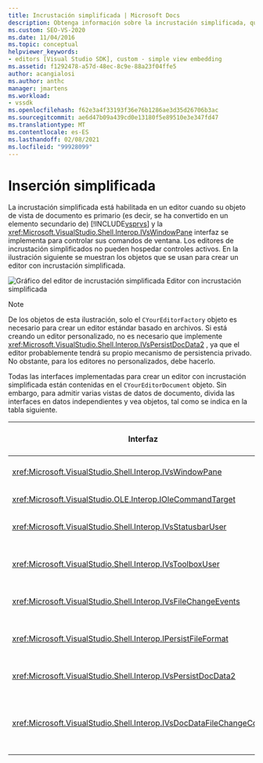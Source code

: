 ```yaml
---
title: Incrustación simplificada | Microsoft Docs
description: Obtenga información sobre la incrustación simplificada, que se puede habilitar en un editor cuando su objeto de vista de documento es un elemento secundario de Visual Studio.
ms.custom: SEO-VS-2020
ms.date: 11/04/2016
ms.topic: conceptual
helpviewer_keywords:
- editors [Visual Studio SDK], custom - simple view embedding
ms.assetid: f1292478-a57d-48ec-8c9e-88a23f04ffe5
author: acangialosi
ms.author: anthc
manager: jmartens
ms.workload:
- vssdk
ms.openlocfilehash: f62e3a4f33193f36e76b1286ae3d35d26706b3ac
ms.sourcegitcommit: ae6d47b09a439cd0e13180f5e89510e3e347fd47
ms.translationtype: MT
ms.contentlocale: es-ES
ms.lasthandoff: 02/08/2021
ms.locfileid: "99928099"
---
```

# <a name="simplified-embedding"></a>Inserción simplificada
La incrustación simplificada está habilitada en un editor cuando su objeto de vista de documento es primario (es decir, se ha convertido en un elemento secundario de) [!INCLUDE[vsprvs](../code-quality/includes/vsprvs_md.md)] y la <xref:Microsoft.VisualStudio.Shell.Interop.IVsWindowPane> interfaz se implementa para controlar sus comandos de ventana. Los editores de incrustación simplificados no pueden hospedar controles activos. En la ilustración siguiente se muestran los objetos que se usan para crear un editor con incrustación simplificada.

 ![Gráfico del editor de incrustación simplificada](../extensibility/media/vssimplifiedembeddingeditor.gif "vsSimplifiedEmbeddingEditor") Editor con incrustación simplificada

> [!NOTE]
> De los objetos de esta ilustración, solo el `CYourEditorFactory` objeto es necesario para crear un editor estándar basado en archivos. Si está creando un editor personalizado, no es necesario que implemente <xref:Microsoft.VisualStudio.Shell.Interop.IVsPersistDocData2> , ya que el editor probablemente tendrá su propio mecanismo de persistencia privado. No obstante, para los editores no personalizados, debe hacerlo.

 Todas las interfaces implementadas para crear un editor con incrustación simplificada están contenidas en el `CYourEditorDocument` objeto. Sin embargo, para admitir varias vistas de datos de documento, divida las interfaces en datos independientes y vea objetos, tal como se indica en la tabla siguiente.

|Interfaz|Ubicación de la interfaz|Uso|
|---------------|---------------------------|---------|
|<xref:Microsoft.VisualStudio.Shell.Interop.IVsWindowPane>|Ver|Proporciona conexión a la ventana primaria.|
|<xref:Microsoft.VisualStudio.OLE.Interop.IOleCommandTarget>|Ver|Controla los comandos.|
|<xref:Microsoft.VisualStudio.Shell.Interop.IVsStatusbarUser>|Ver|Habilita las actualizaciones de la barra de estado.|
|<xref:Microsoft.VisualStudio.Shell.Interop.IVsToolboxUser>|Ver|Habilita los elementos del **cuadro de herramientas** .|
|<xref:Microsoft.VisualStudio.Shell.Interop.IVsFileChangeEvents>|data|Envía notificaciones cuando cambia el archivo.|
|<xref:Microsoft.VisualStudio.Shell.Interop.IPersistFileFormat>|data|Habilita la característica guardar como para un tipo de archivo.|
|<xref:Microsoft.VisualStudio.Shell.Interop.IVsPersistDocData2>|data|Habilita la persistencia del documento.|
|<xref:Microsoft.VisualStudio.Shell.Interop.IVsDocDataFileChangeControl>|data|Permite la supresión de eventos de cambio de archivo, como el desencadenamiento de recarga.|
